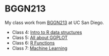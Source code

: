 # BGGN213
My class work from [BGGN213](https://bioboot.github.io/bggn213_F24/) at UC San Diego.

- Class 4: [Intro to R data structures](https://github.com/sawyerrandles/bggn213_github/blob/main/class04/class04.html)
- Class 5: [All about GGPLOT](https://github.com/sawyerrandles/bggn213_github/tree/main/class05#:~:text=2%20days%20ago-,class05.md,-adding%20class%205)
- Class 6: [R Functions](https://github.com/sawyerrandles/bggn213_github/blob/main/class06/class06.qmd)
- Class 7: [Machine Learning](https://github.com/sawyerrandles/bggn213_github/blob/main/class07/class07.qmd)
